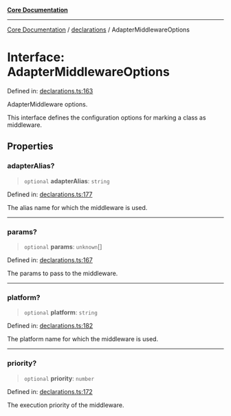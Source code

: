 [**Core Documentation**](../../README.md)

***

[Core Documentation](../../README.md) / [declarations](../README.md) / AdapterMiddlewareOptions

# Interface: AdapterMiddlewareOptions

Defined in: [declarations.ts:163](https://github.com/stonemjs/core/blob/65c9e07f9d264b07f6e4091fcc29046b5ca8ea45/src/declarations.ts#L163)

AdapterMiddleware options.

This interface defines the configuration options for marking a class as middleware.

## Properties

### adapterAlias?

> `optional` **adapterAlias**: `string`

Defined in: [declarations.ts:177](https://github.com/stonemjs/core/blob/65c9e07f9d264b07f6e4091fcc29046b5ca8ea45/src/declarations.ts#L177)

The alias name for which the middleware is used.

***

### params?

> `optional` **params**: `unknown`[]

Defined in: [declarations.ts:167](https://github.com/stonemjs/core/blob/65c9e07f9d264b07f6e4091fcc29046b5ca8ea45/src/declarations.ts#L167)

The params to pass to the middleware.

***

### platform?

> `optional` **platform**: `string`

Defined in: [declarations.ts:182](https://github.com/stonemjs/core/blob/65c9e07f9d264b07f6e4091fcc29046b5ca8ea45/src/declarations.ts#L182)

The platform name for which the middleware is used.

***

### priority?

> `optional` **priority**: `number`

Defined in: [declarations.ts:172](https://github.com/stonemjs/core/blob/65c9e07f9d264b07f6e4091fcc29046b5ca8ea45/src/declarations.ts#L172)

The execution priority of the middleware.
